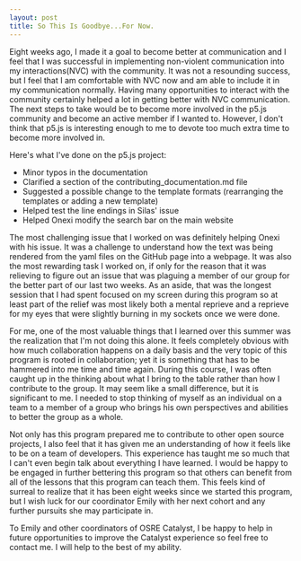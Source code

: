 ```yaml
---
layout: post
title: So This Is Goodbye...For Now.
---
```

Eight weeks ago, I made it a goal to become better at communication and I feel that I was successful in implementing non-violent communication into my interactions(NVC) with the community. It was not a resounding success, but I feel that I am comfortable with NVC now and am able to include it in my communication normally. Having many opportunities to interact with the community certainly helped a lot in getting better with NVC communication. The next steps to take would be to become more involved in the p5.js community and become an active member if I wanted to. However, I don't think that p5.js is interesting enough to me to devote too much extra time to become more involved in. 

Here's what I've done on the p5.js project:
 - Minor typos in the documentation
 - Clarified a section of the contributing_documentation.md file
 - Suggested a possible change to the template formats (rearranging the templates or adding a new template)
 - Helped test the line endings in Silas' issue
 - Helped Onexi modify the search bar on the main website 

The most challenging issue that I worked on was definitely helping Onexi with his issue. It was a challenge to understand how the text was being rendered from the yaml files on the GitHub page into a webpage. It was also the most rewarding task I worked on, if only for the reason that it was relieving to figure out an issue that was plaguing a member of our group for the better part of our last two weeks. As an aside, that was the longest session that I had spent focused on my screen during this program so at least part of the relief was most likely both a mental reprieve and a reprieve for my eyes that were slightly burning in my sockets once we were done.

For me, one of the most valuable things that I learned over this summer was the realization that I'm not doing this alone. It feels completely obvious with how much collaboration happens on a daily basis and the very topic of this program is rooted in collaboration; yet it is something that has to be hammered into me time and time again. During this course, I was often caught up in the thinking about what I bring to the table rather than how I contribute to the group. It may seem like a small difference, but it is significant to me. I needed to stop thinking of myself as an individual on a team to a member of a group who brings his own perspectives and abilities to better the group as a whole.

Not only has this program prepared me to contribute to other open source projects, I also feel that it has given me an understanding of how it feels like to be on a team of developers. This experience has taught me so much that I can't even begin talk about everything I have learned. I would be happy to be engaged in further bettering this program so that others can benefit from all of the lessons that this program can teach them. This feels kind of surreal to realize that it has been eight weeks since we started this program, but I wish luck for our coordinator Emily with her next cohort and any further pursuits she may participate in.

To Emily and other coordinators of OSRE Catalyst, I be happy to help in future opportunities to improve the Catalyst experience so feel free to contact me. I will help to the best of my ability.
